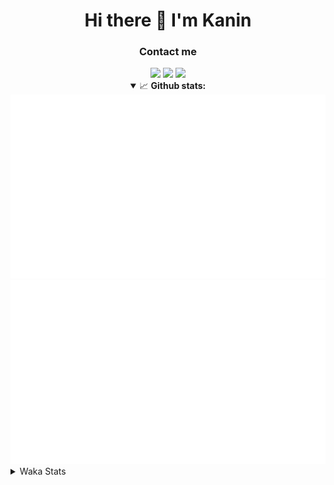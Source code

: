<div align="center">
 <h1>Hi there 👋 I'm Kanin</h1>
 <h3>Contact me</h3>
 <a href="mailto:im@kanin.dev"><img src="https://img.shields.io/badge/gmail-%23D14836.svg?&style=for-the-badge&logo=gmail&logoColor=white"/></a>
 <a href="https://twitter.com/KaninDev"><img src="https://img.shields.io/badge/twitter-%231DA1F2.svg?&style=for-the-badge&logo=twitter&logoColor=white"/></a>
 <a href="https://www.linkedin.com/in/KaninDev"><img src="https://img.shields.io/badge/linkedin-%230077B5.svg?&style=for-the-badge&logo=linkedin&logoColor=white"/></a>
<details open>
  <summary>📈 <b>Github stats:</b></summary>
  <img src="https://github.com/Kanin/Kanin/blob/master/scripts/GitHubStats/generated/overview.svg"/>
  <img src="https://github.com/Kanin/Kanin/blob/master/scripts/GitHubStats/generated/languages.svg"/>
</details>
</div>

<details>
 <summary>Waka Stats</summary>

<!--START_SECTION:waka-->
![Code Time](http://img.shields.io/badge/Code%20Time-1%2C829%20hrs%2044%20mins-blue)

![Profile Views](http://img.shields.io/badge/Profile%20Views-1-blue)

![Lines of code](https://img.shields.io/badge/From%20Hello%20World%20I%27ve%20Written-21%20Thousand%20lines%20of%20code-blue)

**🐱 My GitHub Data** 

> 🏆 60 Contributions in the Year 2022
 > 
> 📦 83.3 kB Used in GitHub's Storage 
 > 
> 🚫 Not Opted to Hire
 > 
> 📜 13 Public Repositories 
 > 
> 🔑 9 Private Repositories  
 > 
**I'm an Early 🐤** 

```text
🌞 Morning    109 commits    ████░░░░░░░░░░░░░░░░░░░░░   17.08% 
🌆 Daytime    233 commits    █████████░░░░░░░░░░░░░░░░   36.52% 
🌃 Evening    152 commits    ██████░░░░░░░░░░░░░░░░░░░   23.82% 
🌙 Night      144 commits    █████░░░░░░░░░░░░░░░░░░░░   22.57%

```
📅 **I'm Most Productive on Monday** 

```text
Monday       119 commits    ████░░░░░░░░░░░░░░░░░░░░░   18.65% 
Tuesday      97 commits     ███░░░░░░░░░░░░░░░░░░░░░░   15.2% 
Wednesday    83 commits     ███░░░░░░░░░░░░░░░░░░░░░░   13.01% 
Thursday     75 commits     ███░░░░░░░░░░░░░░░░░░░░░░   11.76% 
Friday       92 commits     ███░░░░░░░░░░░░░░░░░░░░░░   14.42% 
Saturday     68 commits     ██░░░░░░░░░░░░░░░░░░░░░░░   10.66% 
Sunday       104 commits    ████░░░░░░░░░░░░░░░░░░░░░   16.3%

```


📊 **This Week I Spent My Time On** 

```text
⌚︎ Time Zone: America/New_York

💬 Programming Languages: 
Python                   12 hrs 39 mins      ████████████████████░░░░░   82.03% 
Log File                 1 hr 16 mins        ██░░░░░░░░░░░░░░░░░░░░░░░   8.29% 
virtualenv               44 mins             █░░░░░░░░░░░░░░░░░░░░░░░░   4.8% 
requirements.txt         13 mins             ░░░░░░░░░░░░░░░░░░░░░░░░░   1.46% 
.env file                9 mins              ░░░░░░░░░░░░░░░░░░░░░░░░░   1.02%

🔥 Editors: 
PyCharm                  15 hrs 26 mins      █████████████████████████   100.0%

🐱‍💻 Projects: 
OhioBot                  7 hrs 36 mins       ████████████░░░░░░░░░░░░░   49.27% 
TomsBotPyCord            4 hrs 53 mins       ████████░░░░░░░░░░░░░░░░░   31.69% 
Adore                    2 hrs 53 mins       ████░░░░░░░░░░░░░░░░░░░░░   18.74% 
Unknown Project          2 mins              ░░░░░░░░░░░░░░░░░░░░░░░░░   0.23% 
Naila.py                 0 secs              ░░░░░░░░░░░░░░░░░░░░░░░░░   0.07%

💻 Operating System: 
Linux                    15 hrs 26 mins      █████████████████████████   100.0%

```

**I Mostly Code in Python** 

```text
Python                   23 repos            ███████████████████░░░░░░   76.67% 
JavaScript               3 repos             ██░░░░░░░░░░░░░░░░░░░░░░░   10.0% 
Java                     2 repos             █░░░░░░░░░░░░░░░░░░░░░░░░   6.67% 
Kotlin                   1 repo              ░░░░░░░░░░░░░░░░░░░░░░░░░   3.33% 
HTML                     1 repo              ░░░░░░░░░░░░░░░░░░░░░░░░░   3.33%

```


**Timeline**

![Chart not found](https://raw.githubusercontent.com/Kanin/Kanin/master/charts/bar_graph.png) 


 Last Updated on 30/01/2022 06:44:52 UTC
<!--END_SECTION:waka-->
</details>
